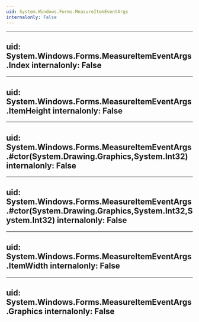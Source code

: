 ```yaml
---
uid: System.Windows.Forms.MeasureItemEventArgs
internalonly: False
---
```


---
uid: System.Windows.Forms.MeasureItemEventArgs.Index
internalonly: False
---

---
uid: System.Windows.Forms.MeasureItemEventArgs.ItemHeight
internalonly: False
---

---
uid: System.Windows.Forms.MeasureItemEventArgs.#ctor(System.Drawing.Graphics,System.Int32)
internalonly: False
---

---
uid: System.Windows.Forms.MeasureItemEventArgs.#ctor(System.Drawing.Graphics,System.Int32,System.Int32)
internalonly: False
---

---
uid: System.Windows.Forms.MeasureItemEventArgs.ItemWidth
internalonly: False
---

---
uid: System.Windows.Forms.MeasureItemEventArgs.Graphics
internalonly: False
---
